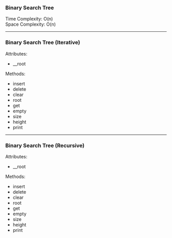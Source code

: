 ### Binary Search Tree

Time Complexity: O(n)\
Space Complexity: O(n)

---

### Binary Search Tree (Iterative)

Attributes:

- \_\_root

Methods:

- insert
- delete
- clear
- root
- get
- empty
- size
- height
- print

---

### Binary Search Tree (Recursive)

Attributes:

- \_\_root

Methods:

- insert
- delete
- clear
- root
- get
- empty
- size
- height
- print

